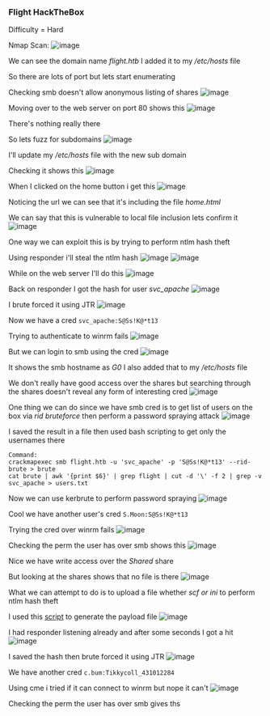 <h3> Flight HackTheBox </h3>

Difficulty = Hard

Nmap Scan:
![image](https://github.com/h4ckyou/h4ckyou.github.io/assets/127159644/c012e655-7e5c-4c31-8bf3-d31ab3d068d6)

We can see the domain name *flight.htb* I added it to my */etc/hosts* file

So there are lots of port but lets start enumerating

Checking smb doesn't allow anonymous listing of shares
![image](https://github.com/h4ckyou/h4ckyou.github.io/assets/127159644/9296cc02-c57a-4eda-9c4a-b4541a8bd824)

Moving over to the web server on port 80 shows this
![image](https://github.com/h4ckyou/h4ckyou.github.io/assets/127159644/432b7a5c-8c37-426f-bb93-f8540d78ca8f)

There's nothing really there

So lets fuzz for subdomains
![image](https://github.com/h4ckyou/h4ckyou.github.io/assets/127159644/129097e3-8909-4f06-90f0-5e255ca79ee2)

I'll update my */etc/hosts* file with the new sub domain

Checking it shows this
![image](https://github.com/h4ckyou/h4ckyou.github.io/assets/127159644/73ecbdbf-a6f4-4915-bb3d-6d665b840d05)

When I clicked on the home button i get this
![image](https://github.com/h4ckyou/h4ckyou.github.io/assets/127159644/c2c901e0-2e9f-4b5b-84ed-e551893e52db)

Noticing the url we can see that it's including the file *home.html*

We can say that this is vulnerable to local file inclusion lets confirm it 
![image](https://github.com/h4ckyou/h4ckyou.github.io/assets/127159644/1c0a9997-6e39-48e1-be14-a0bfa3c115f0)

One way we can exploit this is by trying to perform ntlm hash theft 

Using responder i'll steal the ntlm hash
![image](https://github.com/h4ckyou/h4ckyou.github.io/assets/127159644/6c41a537-551f-4fe6-aaa5-c3c21bcec541)
![image](https://github.com/h4ckyou/h4ckyou.github.io/assets/127159644/a55adb5c-80f3-49a1-b3fa-854601f3a899)

While on the web server I'll do this
![image](https://github.com/h4ckyou/h4ckyou.github.io/assets/127159644/890cf68a-99be-4947-843f-862fa322773f)

Back on responder I got the hash for user *svc_apache*
![image](https://github.com/h4ckyou/h4ckyou.github.io/assets/127159644/b99248b3-00e9-4a8a-bb67-67b1977a0eed)

I brute forced it using JTR 
![image](https://github.com/h4ckyou/h4ckyou.github.io/assets/127159644/e2308968-3279-4b93-9a4b-06737a3e685c)

Now we have a cred `svc_apache:S@Ss!K@*t13`

Trying to authenticate to winrm fails 
![image](https://github.com/h4ckyou/h4ckyou.github.io/assets/127159644/fb1d2dd8-52b8-4dd4-bcfd-baec906a7ccf)

But we can login to smb using the cred
![image](https://github.com/h4ckyou/h4ckyou.github.io/assets/127159644/84057eae-b3fb-44be-9d06-8a0d697a16a2)

It shows the smb hostname as *G0* I also added that to my */etc/hosts* file

We don't really have good access over the shares but searching through the shares doesn't reveal any form of interesting cred
![image](https://github.com/h4ckyou/h4ckyou.github.io/assets/127159644/621c1544-ee11-48a7-b5de-dc8a67d859a2)

One thing we can do since we have smb cred is to get list of users on the box via *rid bruteforce* then perform a password spraying attack
![image](https://github.com/h4ckyou/h4ckyou.github.io/assets/127159644/880fe446-2b07-4ce0-96c6-2c1a546ff94c)

I saved the result in a file then used bash scripting to get only the usernames there

```
Command:
crackmapexec smb flight.htb -u 'svc_apache' -p 'S@Ss!K@*t13' --rid-brute > brute
cat brute | awk '{print $6}' | grep flight | cut -d '\' -f 2 | grep -v svc_apache > users.txt
```

Now we can use kerbrute to perform password spraying
![image](https://github.com/h4ckyou/h4ckyou.github.io/assets/127159644/7fd70294-7f1d-40b9-b985-566b6af6c2ee)

Cool we have another user's cred `S.Moon:S@Ss!K@*t13`

Trying the cred over winrm fails
![image](https://github.com/h4ckyou/h4ckyou.github.io/assets/127159644/3f04279a-329d-47f2-bcc7-582c7db18ca5)

Checking the perm the user has over smb shows this
![image](https://github.com/h4ckyou/h4ckyou.github.io/assets/127159644/0ed3fd86-c81d-4894-9784-0fec6423c2da)

Nice we have write access over the *Shared* share

But looking at the shares shows that no file is there
![image](https://github.com/h4ckyou/h4ckyou.github.io/assets/127159644/4a9603fb-74f0-4cdb-a5c7-92f2dd367962)

What we can attempt to do is to upload a file whether *scf or ini* to perform ntlm hash theft

I used this [script](https://github.com/Greenwolf/ntlm_theft) to generate the payload file
![image](https://github.com/h4ckyou/h4ckyou.github.io/assets/127159644/8a57713e-6f1c-49bf-a382-8346f2484a40)

I had responder listening already and after some seconds I got a hit
![image](https://github.com/h4ckyou/h4ckyou.github.io/assets/127159644/42013ca3-f4be-40bb-b359-ad4e83458707)

I saved the hash then brute forced it using JTR
![image](https://github.com/h4ckyou/h4ckyou.github.io/assets/127159644/ca94464f-f23c-429c-af71-aeced185015b)

We have another cred `c.bum:Tikkycoll_431012284`

Using cme i tried if it can connect to winrm but nope it can't
![image](https://github.com/h4ckyou/h4ckyou.github.io/assets/127159644/94ffe11c-cfbb-451b-bc1f-c66668f2e6dc)

Checking the perm the user has over smb gives ths
